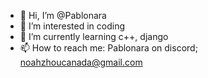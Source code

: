 - 👋 Hi, I’m @Pablonara
- 👀 I’m interested in coding
- 🌱 I’m currently learning c++, django
- 📫 How to reach me: Pablonara on discord; noahzhoucanada@gmail.com

<!---
Pablonara/Pablonara is a ✨ special ✨ repository because its `README.md` (this file) appears on your GitHub profile.
You can click the Preview link to take a look at your changes.
--->
